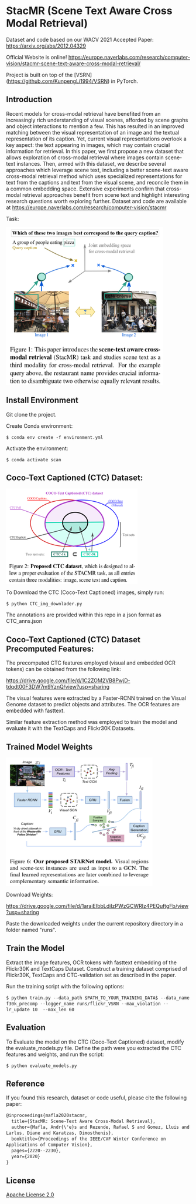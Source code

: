 # StacMR (Scene Text Aware Cross Modal Retrieval)

Dataset and code based on our WACV 2021 Accepted Paper: https://arxiv.org/abs/2012.04329

Official Website is online! https://europe.naverlabs.com/research/computer-vision/stacmr-scene-text-aware-cross-modal-retrieval/

Project is built on top of the [VSRN] (https://github.com/KunpengLi1994/VSRN) in PyTorch.

## Introduction
Recent models for cross-modal retrieval have benefited from an increasingly rich understanding of visual scenes, afforded by scene graphs and object interactions to mention a few. This has resulted in an improved matching between the visual representation of an image and the textual representation of its caption. Yet, current visual representations overlook a key aspect: the text appearing in images, which may contain crucial information for retrieval. In this paper, we first propose a new dataset that allows exploration of cross-modal retrieval where images contain scene-text instances. Then, armed with this dataset, we describe several approaches which leverage scene text, including a better scene-text aware cross-modal retrieval method which uses specialized representations for text from the captions and text from the visual scene, and reconcile them in a common embedding space. Extensive experiments confirm that cross-modal retrieval approaches benefit from scene text and highlight interesting research questions worth exploring further. Dataset and code are available at https://europe.naverlabs.com/research/computer-vision/stacmr

Task:

<a href="url"><img src="paper_images/Figure1.png" align="center" height="430" width="430" ></a>
<p></p>


## Install Environment 

Git clone the project.

Create Conda environment:

    $ conda env create -f environment.yml

Activate the environment:

    $ conda activate scan


## Coco-Text Captioned (CTC) Dataset:

<a href="url"><img src="paper_images/Figure2.png" align="center" height="260" width="360"  ></a>
<p></p>

To Download the CTC (Coco-Text Captioned) images, simply run:

    $ python CTC_img_downlader.py
 
The annotations are provided within this repo in a json format as CTC_anns.json

## Coco-Text Captioned (CTC) Dataset Precomputed Features:

The precomputed CTC features employed (visual and embedded OCR tokens) can be obtained from the following link:

https://drive.google.com/file/d/1C2ZOM2VB8PwjD-tdqdt00F3DW7m9YznQ/view?usp=sharing

The visual features were extracted by a Faster-RCNN trained on the Visual Genome dataset to predict objects and attributes.
The OCR features are embedded with fasttext.

Similar feature extraction method was employed to train the model and evaluate it with the TextCaps and Flickr30K Datasets.

## Trained Model Weights

<a href="url"><img src="paper_images/Figure6.png" align="center" height="350" width="400" ></a>
<p></p>

Download Weights: 

https://drive.google.com/file/d/1araiEIbbLdiIzPWzGCWRIz4PEQuftgFb/view?usp=sharing

Paste the downloaded weights under the current repository directory in a folder named "runs".

## Train the Model

Extract the image features, OCR tokens with fasttext embedding of the Flickr30K and TextCaps Dataset. Construct a training dataset comprised of Flickr30K, TextCaps and CTC-validation set as described in the paper.

Run the training script with the following options:

    $ python train.py --data_path $PATH_TO_YOUR_TRAINING_DATA$ --data_name f30k_precomp --logger_name runs/flickr_VSRN --max_violation --lr_update 10  --max_len 60


## Evaluation

To Evaluate the model on the CTC (Coco-Text Captioned) dataset, modify the evaluate_models.py file. Define the path were you extracted the CTC features and weights, and run the script:

    $ python evaluate_models.py

## Reference

If you found this research, dataset or code useful, please cite the following paper:

```
@inproceedings{mafla2020stacmr,
  title={StacMR: Scene-Text Aware Cross-Modal Retrieval},
  author={Mafla, Andr{\'e}s and Rezende, Rafael S and Gomez, Lluis and Larlus, Diane and Karatzas, Dimosthenis},
  booktitle={Proceedings of the IEEE/CVF Winter Conference on Applications of Computer Vision},
  pages={2220--2230},
  year={2020}
}
```


## License

[Apache License 2.0](http://www.apache.org/licenses/LICENSE-2.0)
